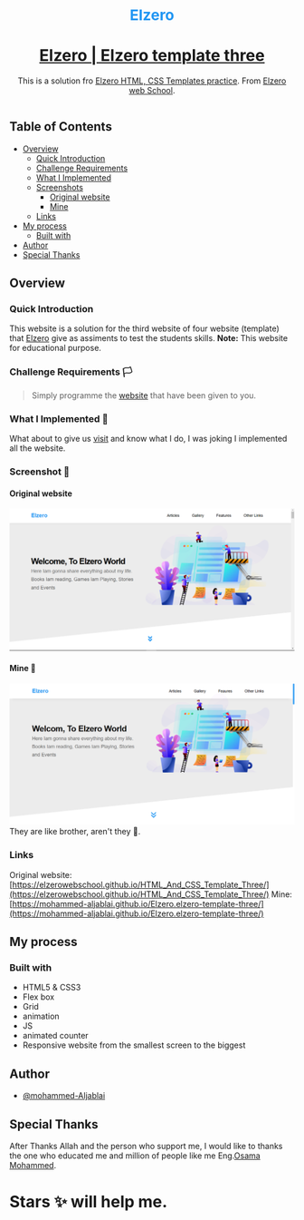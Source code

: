<p align="center">
  <p align="center" style="font-size:26px; font-weight: bold; color: var(--main-color, #2196F3); text-transform: capitalize; margin:20px auto;">Elzero</p>
  <h1 align="center"><a href="https://mohammed-aljablai.github.io/Elzero.elzero-template-three/"> Elzero | Elzero template three </a></h1>
  <p align="center">
     This is a solution fro <a href="https://elzero.org/practical-html-css/">Elzero HTML, CSS Templates practice</a>. From <a href="https://elzero.org/">Elzero web School</a>.
  <br>
</p>

<div style="width: 100%; display: flex;">
  
</div>

## Table of Contents

- [Overview](#overview)
  - [Quick Introduction](#quick-introduction)
  - [Challenge Requirements](#challenge-requirements)
  - [What I Implemented](#what-i-implemented-🤔)
  - [Screenshots](#screenshots-📸)
    - [Original website](#original-website)
    - [Mine](#mine-🌚)
  - [Links](#links)
- [My process](#my-process)
  - [Built with](#built-with)
- [Author](#author)
- [Special Thanks](#special-thanks)






## Overview

### Quick Introduction

This website is a solution for the third website of four website (template) that [Elzero](https://elzero.org/) give as assiments to test the students skills.
**Note:** This website for educational purpose.

### Challenge Requirements 🏳
> Simply programme the [website](https://elzerowebschool.github.io/HTML_And_CSS_Template_Three/) that have been given to you.

### What I Implemented 🤔
What about to give us [visit]() and know what I do, I was joking I implemented all the website.

### Screenshot 📸
#### Original website
![The website design](./meadia/elzeroScreen.png)
#### Mine 🌚
![The website Screenshot](./meadia/myScreen.png)
They are like brother, aren't they 🤔.

### Links
Original website: [https://elzerowebschool.github.io/HTML_And_CSS_Template_Three/](https://elzerowebschool.github.io/HTML_And_CSS_Template_Three/)
Mine: [https://mohammed-aljablai.github.io/Elzero.elzero-template-three/](https://mohammed-aljablai.github.io/Elzero.elzero-template-three/)

## My process
### Built with
- HTML5 & CSS3
- Flex box
- Grid
- animation
- JS
- animated counter
- Responsive website from the smallest screen to the biggest

## Author
- [@mohammed-Aljablai](https://github.com/mohammed-aljablai)

## Special Thanks
After Thanks Allah and the person who support me, I would like to thanks the one who educated me and million of people like me Eng.[Osama Mohammed](https://github.com/OsamaElzero).

# Stars ✨ will help me.
